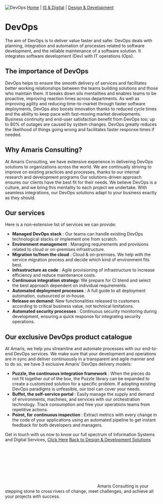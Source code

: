 ![DevOps](https://amaris.com/wp-content/uploads/2020/07/DevOps.png)
[Home](https://amaris.com) | [IS & Digital](https://amaris.com/business-line/is-and-digital/) | [Design & Development](https://amaris.com/business-line/is-and-digital/design-development/)
# DevOps
The aim of DevOps is to deliver value faster and safer. DevOps deals with planning, integration and automation of processes related to software development, and the reliable maintenance of a software solution. It integrates software development (Dev) with IT operations (Ops).
## **The importance of DevOps**
DevOps helps to ensure the smooth delivery of services and facilitates better working relationships between the teams building solutions and those who maintain them. It breaks down silo mentalities and enables teams to be proactive, improving reaction times across departments.
As well as improving agility and reducing time-to-market through faster software deployments, DevOps also boosts innovation thanks to reduced cycle times and the ability to keep pace with fast-moving market developments.
Business continuity and end-user satisfaction benefit from DevOps too; up to 80% of outages are caused by system changes. DevOps greatly reduces the likelihood of things going wrong and facilitates faster response times if needed.
## **Why Amaris Consulting?**
At Amaris Consulting, we have extensive experience in delivering DevOps solutions to organizations across the world.
We are continually striving to improve on existing practices and processes, thanks to our internal research and development programs
Our solutions-driven approach ensures our clients have the best fit for their needs. We believe DevOps is a culture, and we bring this mentality to each project we undertake. With seamless integrations, our DevOps solutions adapt to your business exactly as they should.
## **Our services**
Here is a non-extensive list of services we can provide:
  * **Managed DevOps stack** : Our teams can handle existing DevOps technological stacks or implement one from scratch.
  * **Environment management** : Managing requirements and provisions related to cloud or on-premises infrastructure.
  * **Migration to/from the cloud** : Cloud & on-premises. We help with the service migration process and decide which kind of environment fits best.
  * **Infrastructure as code** : Agile provisioning of infrastructure to increase efficiency and reduce maintenance costs.
  * **Continuous integration strategy:** We prepare for CI blend and select the best approach dependent on individual requirements.
  * **Automated deployment processes** : A full guide to all deployment automation, outsourced or in-house.
  * **Release on demand:** New functionalities released to customers according to critical business value, not technical limitations.
  * **Automated security processes** : Continuous security monitoring during development, ensuring a quick response for integrating security operations.


## **Our exclusive DevOps product catalogue**
At Amaris, we help you streamline and automate processes with our end-to-end DevOps services. We make sure that your development and operations are in sync and deliver continuously in a transparent and agile manner and to do so, we have 3 exclusive Amaris’ DevOps delivery models:
  * **Puzzle, the continuous integration framework** : When the pieces do not fit together out of the box, the Puzzle library can be expanded to create a customized solution for a specific problem. If adopting existing DevOps paradigms is unfeasible, our tool can cover your needs.
  * **Buffet, the self-service portal** : Easily manage the supply and demand of environments, machines, and services with our orchestration technology. Track consumption and free your operations teams from repetitive actions.
  * **Poirot, for** **continuous inspection** : Extract metrics with every change in the code of your applications using an automated pipeline to get instant feedback for both developers and managers.


Get in touch with us now to know our full spectrum of Information Systems and Digital Services, [Click Here](https://amaris.com/contact-us/)
[Back to Design & Development Solutions](https://amaris.com/business-line/is-and-digital/design-development/)
![Amaris Logo](data:image/svg+xml,%3Csvg%20xmlns='http://www.w3.org/2000/svg'%20viewBox='0%200%200%200'%3E%3C/svg%3E)
Amaris Consulting is your stepping stone to cross rivers of change, meet challenges, and achieve all your projects with success.
